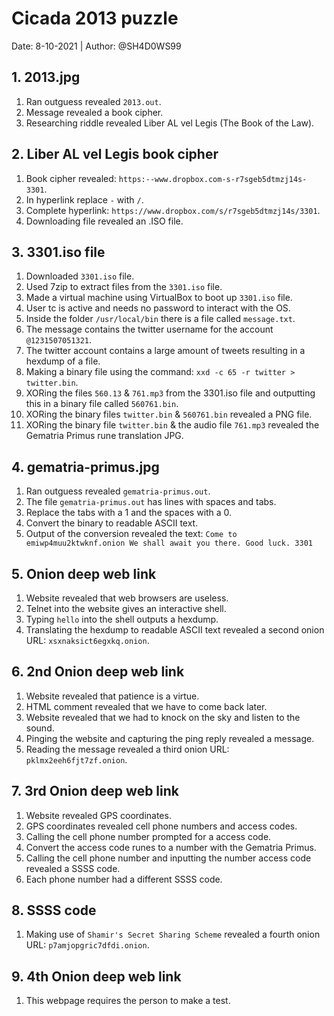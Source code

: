 # Cicada 2013 puzzle

Date: 8-10-2021 | Author: @SH4D0WS99

## 1. 2013.jpg
1. Ran outguess revealed ```2013.out```.
2. Message revealed a book cipher.
3. Researching riddle revealed Liber AL vel Legis (The Book of the Law).

## 2. Liber AL vel Legis book cipher
1. Book cipher revealed: ```https:--www.dropbox.com-s-r7sgeb5dtmzj14s-3301```.
2. In hyperlink replace ```-``` with ```/```.
3. Complete hyperlink: ```https://www.dropbox.com/s/r7sgeb5dtmzj14s/3301```.
4. Downloading file revealed an .ISO file.

## 3. 3301.iso file
1. Downloaded ```3301.iso``` file.
2. Used 7zip to extract files from the ```3301.iso``` file.
3. Made a virtual machine using VirtualBox to boot up ```3301.iso``` file.
4. User tc is active and needs no password to interact with the OS.
5. Inside the folder ```/usr/local/bin``` there is a file called ```message.txt```.
6. The message contains the twitter username for the account ```@1231507051321```.
7. The twitter account contains a large amount of tweets resulting in a hexdump of a file.
8. Making a binary file using the command: ```xxd -c 65 -r twitter > twitter.bin```.
9. XORing the files ```560.13``` & ```761.mp3``` from the 3301.iso file and outputting this in a binary file called ```560761.bin```.
10. XORing the binary files ```twitter.bin``` & ```560761.bin``` revealed a PNG file.
11. XORing the binary file ```twitter.bin``` & the audio file ```761.mp3``` revealed the Gematria Primus rune translation JPG.

## 4. gematria-primus.jpg
1. Ran outguess revealed ```gematria-primus.out```.
2. The file ```gematria-primus.out``` has lines with spaces and tabs.
3. Replace the tabs with a 1 and the spaces with a 0.
4. Convert the binary to readable ASCII text.
5. Output of the conversion revealed the text: ```Come to emiwp4muu2ktwknf.onion We shall await you there. Good luck. 3301```

## 5. Onion deep web link
1. Website revealed that web browsers are useless.
2. Telnet into the website gives an interactive shell.
3. Typing ```hello``` into the shell outputs a hexdump.
4. Translating the hexdump to readable ASCII text revealed a second onion URL: ```xsxnaksict6egxkq.onion```.

## 6. 2nd Onion deep web link
1. Website revealed that patience is a virtue.
2. HTML comment revealed that we have to come back later.
3. Website revealed that we had to knock on the sky and listen to the sound.
4. Pinging the website and capturing the ping reply revealed a message.
5. Reading the message revealed a third onion URL: ```pklmx2eeh6fjt7zf.onion```.

## 7. 3rd Onion deep web link
1. Website revealed GPS coordinates.
2. GPS coordinates revealed cell phone numbers and access codes.
3. Calling the cell phone number prompted for a access code.
4. Convert the access code runes to a number with the Gematria Primus.
5. Calling the cell phone number and inputting the number access code revealed a SSSS code.
6. Each phone number had a different SSSS code.

## 8. SSSS code
1. Making use of ```Shamir's Secret Sharing Scheme``` revealed a fourth onion URL: ```p7amjopgric7dfdi.onion```.

## 9. 4th Onion deep web link
1. This webpage requires the person to make a test.
